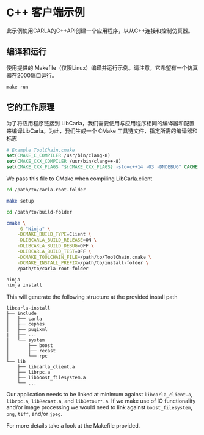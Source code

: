 C++ 客户端示例
==================

此示例使用CARLA的C++API创建一个应用程序，以从C++连接和控制仿真器。

编译和运行
---------------

使用提供的 Makefile（仅限Linux）编译并运行示例。请注意，它希望有一个仿真器在2000端口运行。

```
make run
```

它的工作原理
------------

为了将应用程序链接到 LibCarla，我们需要使用与应用程序相同的编译器和配置来编译LibCarla。为此，我们生成一个 CMake 工具链文件，指定所需的编译器和标志

```cmake
# Example ToolChain.cmake
set(CMAKE_C_COMPILER /usr/bin/clang-8)
set(CMAKE_CXX_COMPILER /usr/bin/clang++-8)
set(CMAKE_CXX_FLAGS "${CMAKE_CXX_FLAGS} -std=c++14 -O3 -DNDEBUG" CACHE STRING "" FORCE)
```

We pass this file to CMake when compiling LibCarla.client

```sh
cd /path/to/carla-root-folder

make setup

cd /path/to/build-folder

cmake \
    -G "Ninja" \
    -DCMAKE_BUILD_TYPE=Client \
    -DLIBCARLA_BUILD_RELEASE=ON \
    -DLIBCARLA_BUILD_DEBUG=OFF \
    -DLIBCARLA_BUILD_TEST=OFF \
    -DCMAKE_TOOLCHAIN_FILE=/path/to/ToolChain.cmake \
    -DCMAKE_INSTALL_PREFIX=/path/to/install-folder \
    /path/to/carla-root-folder

ninja
ninja install
```

This will generate the following structure at the provided install path

```
libcarla-install
├── include
│   ├── carla
│   ├── cephes
│   ├── pugixml
|   ├── ...
│   └── system
│       ├── boost
│       ├── recast
│       └── rpc
└── lib
    ├── libcarla_client.a
    ├── librpc.a
    ├── libboost_filesystem.a
    └── ...
```

Our application needs to be linked at minimum against `libcarla_client.a`,
`librpc.a`, `libRecast.a`, and `libDetour*.a`. If we make use of IO
functionality and/or image processing we would need to link against
`boost_filesystem`, `png`, `tiff`, and/or `jpeg`.

For more details take a look at the Makefile provided.
